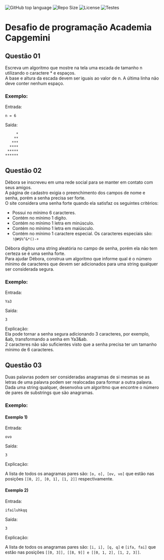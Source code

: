 ![GitHub top language](https://img.shields.io/github/languages/top/mathsmnz/academiaCapgemini) 
![Repo Size](https://img.shields.io/github/languages/code-size/mathsmnz/academiaCapgemini) 
![License](https://img.shields.io/github/license/mathsmnz/academiaCapgemini)
![Testes](https://github.com//mathsmnz/academiaCapgemini/actions/workflows/maven.yml/badge.svg)


# Desafio de programação Academia Capgemini

## Questão 01

Escreva um algoritmo que mostre na tela uma escada de tamanho n utilizando o caractere * e espaços. <br>A base e altura da escada devem ser iguais ao valor de n. A última linha não deve conter nenhum espaço. <br>

### Exemplo:<br>
Entrada:
```
n = 6
```
Saída:
```
     *
    **
   ***
  ****
 *****
******
```

## Questão 02

Débora se inscreveu em uma rede social para se manter em contato com seus amigos. <br> 
A página de cadastro exigia o preenchimento dos campos de nome e senha, porém a senha precisa ser forte. <br> 
O site considera uma senha forte quando ela satisfaz os seguintes critérios:<br>

* Possui no mínimo 6 caracteres.
* Contém no mínimo 1 digito.
* Contém no mínimo 1 letra em minúsculo.
* Contém no mínimo 1 letra em maiúsculo.
* Contém no mínimo 1 caractere especial. Os caracteres especiais são: `!@#$%^&*()-+`


Débora digitou uma string aleatória no campo de senha, porém ela não tem certeza se é uma senha forte. <br> 
Para ajudar Débora, construa um algoritmo que informe qual é o número mínimo de caracteres que devem ser adicionados para uma string qualquer ser considerada segura.<br>

### Exemplo:<br>
Entrada:
```
Ya3
```
Saída: 
```
3
```
Explicação:<br>
Ela pode tornar a senha segura adicionando 3 caracteres, por exemplo, &ab, transformando a senha em Ya3&ab. <br>
2 caracteres não são suficientes visto que a senha precisa ter um tamanho mínimo de 6 caracteres.

## Questão 03

Duas palavras podem ser consideradas anagramas de si mesmas se as letras de uma palavra podem ser realocadas para formar a outra palavra. <br>
Dada uma string qualquer, desenvolva um algoritmo que encontre o número de pares de substrings que são anagramas.<br>

### Exemplo:<br>

#### Exemplo 1)
Entrada:
```
ovo
```
Saída: 
```
3
```
Explicação:<br>

A lista de todos os anagramas pares são: `[o, o], [ov, vo]` que estão nas posições `[[0, 2], [0, 1], [1, 2]]` respectivamente.<br>
#### Exemplo 2)
Entrada: 
```
ifailuhkqq
````
Saída: 
```
3
```
Explicação:<br>

A lista de todos os anagramas pares são: `[i, i], [q, q]` e `[ifa, fai]` que estão nas posições `[[0, 3]], [[8, 9]] e [[0, 1, 2], [1, 2, 3]]`.
